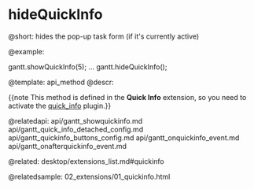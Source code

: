 hideQuickInfo
=============
@short: hides the pop-up task form (if it's currently active)
	
@example:

gantt.showQuickInfo(5);
...
gantt.hideQuickInfo();

@template:	api_method
@descr:

{{note This method is defined in the **Quick Info** extension, so you need to activate the [quick_info](desktop/extensions_list.md#quickinfo) plugin.}}


@relatedapi:
	api/gantt_showquickinfo.md
    api/gantt_quick_info_detached_config.md
    api/gantt_quickinfo_buttons_config.md
    api/gantt_onquickinfo_event.md
    api/gantt_onafterquickinfo_event.md
    
@related:
desktop/extensions_list.md#quickinfo

@relatedsample:
02_extensions/01_quickinfo.html

